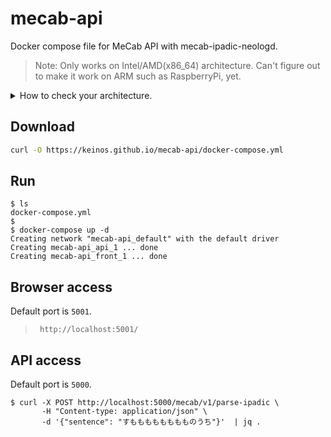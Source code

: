 # mecab-api

Docker compose file for MeCab API with mecab-ipadic-neologd.

> Note: Only works on Intel/AMD(x86_64) architecture. Can't figure out to make it work on ARM such as RaspberryPi, yet.

<details><summary>How to check your architecture.</summary><div>

```
$ uname -a
Darwin KeinosNoMacBookPro.local 17.7.0 Darwin Kernel Version 17.7.0: Thu Dec 20 21:47:19 PST 2018; root:xnu-4570.71.22~1/RELEASE_X86_64 x86_64
```

</div></details>

## Download

```bash
curl -O https://keinos.github.io/mecab-api/docker-compose.yml
```

## Run

```shellsession
$ ls
docker-compose.yml
$ 
$ docker-compose up -d
Creating network "mecab-api_default" with the default driver
Creating mecab-api_api_1 ... done
Creating mecab-api_front_1 ... done
```

## Browser access

Default port is `5001`.

>` http://localhost:5001/`

## API access

Default port is `5000`.

```
$ curl -X POST http://localhost:5000/mecab/v1/parse-ipadic \
       -H "Content-type: application/json" \
       -d '{"sentence": "すもももももももものうち"}'  | jq .
```
